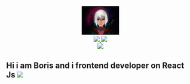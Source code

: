 

<div id="header" align="center">
  <img src="./images/IMG_1919.JPG" width="100"/>
<div id="badges">
    <a href="https://t.me/SwiftLostGirl">
        <img src="https://img.shields.io/badge/Telegram-blue?logo=telegram&logoColor=white" width="120">
    </a>
    <a href="https://vk.com/jollyportal">
        <img src="https://img.shields.io/badge/VK-blue?logo=vk&logoColor=white" width="65">
    </a>
</div> 
<img src="https://komarev.com/ghpvc/?username=your-github-AmadoMuerte&style=flat-square&color=blue" />
</div>

<h2>
  Hi i am Boris and i frontend developer on React Js
  <img src="https://media.giphy.com/media/J2awouDsf23R2vo2p5/giphy.gif" width="30px"/>
</h2>